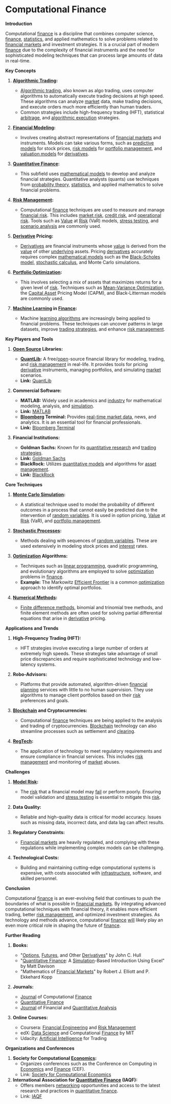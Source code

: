 # Computational Finance

**Introduction**

Computational [finance](../f/finance.md) is a discipline that combines computer science, [finance](../f/finance.md), [statistics](../s/statistics.md), and applied mathematics to solve problems related to [financial markets](../f/financial_market.md) and investment strategies. It is a crucial part of modern [finance](../f/finance.md) due to the complexity of financial instruments and the need for sophisticated modeling techniques that can process large amounts of data in real-time.

**Key Concepts**

1. **[Algorithmic Trading](../a/algorithmic_trading.md):** 
   - [Algorithmic trading](../a/algorithmic_trading.md), also known as algo trading, uses computer algorithms to automatically execute trading decisions at high speed. These algorithms can analyze [market](../m/market.md) data, make trading decisions, and execute orders much more efficiently than human traders.
   - Common strategies include high-frequency trading (HFT), statistical [arbitrage](../a/arbitrage.md), and [algorithmic execution](../a/algorithmic_execution.md) strategies.

2. **[Financial Modeling](../f/financial_modeling.md):**
   - Involves creating abstract representations of [financial markets](../f/financial_market.md) and instruments. Models can take various forms, such as [predictive models](../p/predictive_models_in_trading.md) for stock prices, [risk models](../r/risk_models_in_trading.md) for [portfolio management](../p/portfolio_management.md), and [valuation models](../v/valuation_models.md) for [derivatives](../d/derivatives.md).

3. **[Quantitative Finance](../q/quantitative_finance.md):**
   - This subfield uses [mathematical models](../m/mathematical_models_in_trading.md) to develop and analyze financial strategies. Quantitative analysts (quants) use techniques from [probability theory](../p/probability_theory_in_trading.md), [statistics](../s/statistics.md), and applied mathematics to solve financial problems.

4. **[Risk Management](../r/risk_management.md):**
   - Computational [finance](../f/finance.md) techniques are used to measure and manage [financial risk](../f/financial_risk.md). This includes [market risk](../m/market_risk.md), [credit risk](../c/credit_risk.md), and [operational risk](../o/operational_risk.md). Tools such as [Value](../v/value.md) at [Risk](../r/risk.md) (VaR) models, [stress testing](../s/stress_testing_in_trading.md), and [scenario analysis](../s/scenario_analysis.md) are commonly used.

5. **[Derivative](../d/derivative.md) Pricing:**
   - [Derivatives](../d/derivatives.md) are financial instruments whose [value](../v/value.md) is derived from the [value](../v/value.md) of other [underlying](../u/underlying.md) assets. Pricing [derivatives](../d/derivatives.md) accurately requires complex [mathematical models](../m/mathematical_models_in_trading.md) such as the [Black-Scholes model](../b/black-scholes_model.md), [stochastic calculus](../s/stochastic_calculus.md), and Monte Carlo simulations.

6. **[Portfolio Optimization](../p/portfolio_optimization.md):**
   - This involves selecting a mix of assets that maximizes returns for a given level of [risk](../r/risk.md). Techniques such as [Mean-Variance Optimization](../m/mean-variance_optimization.md), the [Capital Asset](../c/capital_asset.md) Pricing Model (CAPM), and Black-Litterman models are commonly used.

7. **[Machine Learning](../m/machine_learning.md) in [Finance](../f/finance.md):**
   - Machine [learning algorithms](../l/learning_algorithms_in_trading.md) are increasingly being applied to financial problems. These techniques can uncover patterns in large datasets, improve [trading strategies](../t/trading_strategies.md), and enhance [risk management](../r/risk_management.md).

**Key Players and Tools**

1. **[Open Source](../o/open_source.md) Libraries:**
   - **[QuantLib](../q/quantlib.md):** A free/[open](../o/open.md)-source financial library for modeling, trading, and [risk management](../r/risk_management.md) in real-life. It provides tools for pricing [derivative](../d/derivative.md) instruments, managing portfolios, and simulating [market](../m/market.md) scenarios.
   - **Link:** [QuantLib](https://www.quantlib.org/)

2. **Commercial Software:**
   - **MATLAB:** Widely used in academics and [industry](../i/industry.md) for mathematical modeling, analysis, and [simulation](../s/simulation_in_trading.md).
   - **Link:** [MATLAB](https://www.mathworks.com/products/matlab.html)
   - **[Bloomberg](../b/bloomberg.md) Terminal:** Provides [real-time market data](../r/real-time_market_data.md), news, and analytics. It is an essential tool for financial professionals.
   - **Link:** [Bloomberg Terminal](https://www.bloomberg.com/professional/solution/bloomberg-terminal/)

3. **Financial Institutions:**
   - **Goldman Sachs:** Known for its [quantitative research](../q/quantitative_research.md) and [trading strategies](../t/trading_strategies.md).
   - **Link:** [Goldman Sachs](https://www.goldmansachs.com)
   - **BlackRock:** Utilizes [quantitative models](../q/quantitative_models.md) and algorithms for [asset management](../a/asset_management.md).
   - **Link:** [BlackRock](https://www.blackrock.com)

**Core Techniques**

1. **[Monte Carlo Simulation](../m/monte_carlo_simulation.md):**
   - A statistical technique used to model the probability of different outcomes in a process that cannot easily be predicted due to the intervention of [random variables](../r/random_variables.md). It is used in option pricing, [Value](../v/value.md) at [Risk](../r/risk.md) (VaR), and [portfolio management](../p/portfolio_management.md).

2. **[Stochastic Processes](../s/stochastic_processes.md):**
   - Methods dealing with sequences of [random variables](../r/random_variables.md). These are used extensively in modeling stock prices and [interest](../i/interest.md) rates.

3. **[Optimization](../o/optimization.md) Algorithms:**
   - Techniques such as [linear programming](../l/linear_programming_in_trading.md), quadratic programming, and evolutionary algorithms are employed to solve [optimization](../o/optimization.md) problems in [finance](../f/finance.md).
   - **Example:** The Markowitz [Efficient Frontier](../e/efficient_frontier.md) is a common [optimization](../o/optimization.md) approach to identify optimal portfolios.

4. **[Numerical Methods](../n/numerical_methods_in_trading.md):**
   - [Finite difference methods](../f/finite_difference_methods.md), binomial and trinomial tree methods, and finite element methods are often used for solving partial differential equations that arise in [derivative](../d/derivative.md) pricing.

**Applications and Trends**

1. **High-Frequency Trading (HFT):**
   - HFT strategies involve executing a large number of orders at extremely high speeds. These strategies take advantage of small price discrepancies and require sophisticated technology and low-latency systems.

2. **Robo-Advisors:**
   - Platforms that provide automated, algorithm-driven [financial planning](../f/financial_planning.md) services with little to no human supervision. They use algorithms to manage client portfolios based on their [risk](../r/risk.md) preferences and goals.

3. **[Blockchain](../b/blockchain_in_trading.md) and Cryptocurrencies:**
   - Computational [finance](../f/finance.md) techniques are being applied to the analysis and trading of cryptocurrencies. [Blockchain](../b/blockchain_in_trading.md) technology can also streamline processes such as settlement and [clearing](../c/clearing.md).

4. **[RegTech](../r/regtech.md):**
   - The application of technology to meet regulatory requirements and ensure compliance in financial services. This includes [risk management](../r/risk_management.md) and monitoring of [market](../m/market.md) abuses.

**Challenges**

1. **[Model Risk](../m/model_risk.md):**
   - The [risk](../r/risk.md) that a financial model may [fail](../f/fail.md) or perform poorly. Ensuring model validation and [stress testing](../s/stress_testing_in_trading.md) is essential to mitigate this [risk](../r/risk.md).

2. **Data Quality:**
   - Reliable and high-quality data is critical for model accuracy. Issues such as missing data, incorrect data, and data lag can affect results.

3. **Regulatory Constraints:**
   - [Financial markets](../f/financial_market.md) are heavily regulated, and complying with these regulations while implementing complex models can be challenging.

4. **Technological Costs:**
   - Building and maintaining cutting-edge computational systems is expensive, with costs associated with [infrastructure](../i/infrastructure.md), software, and skilled personnel.

**Conclusion**

Computational [finance](../f/finance.md) is an ever-evolving field that continues to push the boundaries of what is possible in [financial markets](../f/financial_market.md). By integrating advanced computational techniques with financial theory, it enables more efficient trading, better [risk management](../r/risk_management.md), and optimized investment strategies. As technology and methods advance, computational [finance](../f/finance.md) [will](../w/will.md) likely play an even more critical role in shaping the future of [finance](../f/finance.md).

**Further Reading**

1. **Books:**
   - "[Options](../o/options.md), [Futures](../f/futures.md), and Other [Derivatives](../d/derivatives.md)" by John C. Hull
   - "[Quantitative Finance](../q/quantitative_finance.md): A [Simulation](../s/simulation_in_trading.md)-Based Introduction Using Excel" by Matt Davison
   - "Mathematics of [Financial Markets](../f/financial_market.md)" by Robert J. Elliott and P. Ekkehard Kopp

2. **Journals:**
   - [Journal](../j/journal.md) of Computational [Finance](../f/finance.md)
   - [Quantitative Finance](../q/quantitative_finance.md)
   - [Journal](../j/journal.md) of Financial and [Quantitative Analysis](../q/quantitative_analysis.md)

3. **Online Courses:**
   - Coursera: [Financial Engineering](../f/financial_engineering.md) and [Risk Management](../r/risk_management.md)
   - edX: [Data Science](../d/data_science_in_trading.md) and Computational [Finance](../f/finance.md) by MIT
   - Udacity: [Artificial Intelligence](../a/artificial_intelligence_in_trading.md) for Trading

**Organizations and Conferences**

1. **Society for Computational [Economics](../e/economics.md):**
   - Organizes conferences such as the Conference on Computing in [Economics](../e/economics.md) and [Finance](../f/finance.md) (CEF).
   - Link: [Society for Computational Economics](https://comp-econ.org/)
2. **International Association for [Quantitative Finance](../q/quantitative_finance.md) (IAQF):**
   - Offers members [networking](../n/networking.md) opportunities and access to the latest research and practices in [quantitative finance](../q/quantitative_finance.md).
   - Link: [IAQF](https://iaqf.org/)